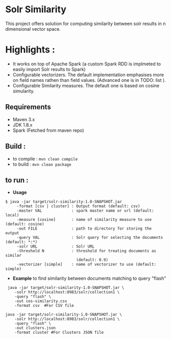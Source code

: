 # Solr Similarity
This project offers solution for computing similarity between solr results in n dimensional vector space.
# Highlights :
+ It works on top of Apache Spark (a custom Spark RDD is implmeted to easily import Solr results to Spark) 
+ Configurable vectorizers. The default implementation emphasises more on field names rathen than field values. (Advanced one is in TODO: list ).
+ Configurable Similarity measures. The default one is based on cosine simularity.


## Requirements
+ Maven 3.x
+ JDK 1.8.x
+ Spark (Fetched from maven repo)


## Build :
+ to compile : `mvn clean compile`
+ to build : `mvn clean package`

## to run :
+ __Usage__
```
$ java -jar target/solr-similarity-1.0-SNAPSHOT.jar
     -format [csv | cluster] : Output format (default: csv)
     -master VAL             : spark master name or url (default: local)
     -measure [cosine]       : name of similarity measure to use (default: cosine)
     -out FILE               : path to directory for storing the output
     -query VAL              : Solr query for selecting the documents (default: *:*)
     -solr URL               : Solr URL
     -threshold N            : threshold for treating documents as similar
                               (default: 0.9)
     -vectorizer [simple]    : name of vectorizer to use (default: simple)

```

+ __Example__
 to find similarity between documents matching to query "flash"

```
 java -jar target/solr-similarity-1.0-SNAPSHOT.jar \
    -solr http://localhost:8983/solr/collection1 \
    -query "flash" \
    -out cos-similarity.csv
    -format csv  #For CSV file

java -jar target/solr-similarity-1.0-SNAPSHOT.jar \
    -solr http://localhost:8983/solr/collection1 \
    -query "flash" \
    -out clusters.json
    -format cluster #For Clusters JSON file
```
